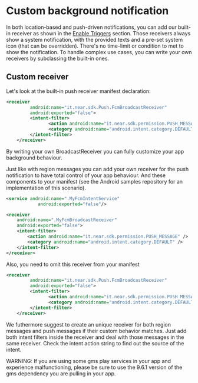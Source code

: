 # Custom background notification

In both location-based and push-driven notifications, you can add our built-in receiver as shown in the [Enable Triggers](enable-triggers.md) section. Those receivers always show a system notification, with the provided texts and a pre-set system icon (that can be overridden). There's no time-limit or condition to met to show the notification. To handle complex use cases, you can write your own receivers by subclassing the built-in ones.

## Custom receiver

Let's look at the built-in push receiver manifest declaration:
```xml
<receiver
         android:name="it.near.sdk.Push.FcmBroadcastReceiver"
         android:exported="false">
         <intent-filter>
                <action android:name="it.near.sdk.permission.PUSH_MESSAGE" />
                <category android:name="android.intent.category.DEFAULT" />
         </intent-filter>
    </receiver>
```
By writing your own BroadcastReceiver you can fully customize your app background behaviour. 

Just like with region messages you can add your own receiver for the push notification to have total control of your app behaviour.
And these components to your manifest (see the Android samples repository for an implementation of this scenario).
```xml
<service android:name=".MyFcmIntentService"
            android:exported="false"/>

<receiver
    android:name=".MyFcmBroadcastReceiver"
    android:exported="false">
    <intent-filter>
        <action android:name="it.near.sdk.permission.PUSH_MESSAGE" />
        <category android:name="android.intent.category.DEFAULT" />
    </intent-filter>
</receiver>
```
Also, you need to omit this receiver from your manifest
```xml
<receiver
         android:name="it.near.sdk.Push.FcmBroadcastReceiver"
         android:exported="false">
         <intent-filter>
                <action android:name="it.near.sdk.permission.PUSH_MESSAGE" />
                <category android:name="android.intent.category.DEFAULT" />
         </intent-filter>
    </receiver>
```
We futhermore suggest to create an unique receiver for both region messages and push messages if their custom behavior matches. Just add both intent filters inside the receiver and deal with those messages in the same receiver. Check the intent action string to find out the source of the intent.

WARNING: If you are using some gms play services in your app and experience malfunctioning, please be sure to use the 9.6.1 version of the gms dependency you are pulling in your app.
